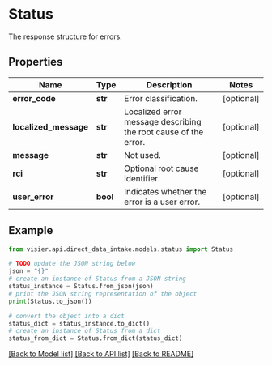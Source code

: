 # Status

The response structure for errors.

## Properties

Name | Type | Description | Notes
------------ | ------------- | ------------- | -------------
**error_code** | **str** | Error classification. | [optional] 
**localized_message** | **str** | Localized error message describing the root cause of the error. | [optional] 
**message** | **str** | Not used. | [optional] 
**rci** | **str** | Optional root cause identifier. | [optional] 
**user_error** | **bool** | Indicates whether the error is a user error. | [optional] 

## Example

```python
from visier.api.direct_data_intake.models.status import Status

# TODO update the JSON string below
json = "{}"
# create an instance of Status from a JSON string
status_instance = Status.from_json(json)
# print the JSON string representation of the object
print(Status.to_json())

# convert the object into a dict
status_dict = status_instance.to_dict()
# create an instance of Status from a dict
status_from_dict = Status.from_dict(status_dict)
```
[[Back to Model list]](../README.md#documentation-for-models) [[Back to API list]](../README.md#documentation-for-api-endpoints) [[Back to README]](../README.md)


